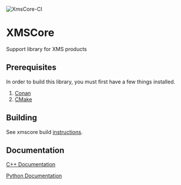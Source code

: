 ![XmsCore-CI](https://github.com/Aquaveo/xmscore/workflows/XmsCore-4.1/badge.svg)

XMSCore
========
Support library for XMS products

Prerequisites
--------------
In order to build this library, you must first have a few things installed.
1. [Conan](https://conan.io)
2. [CMake](https://cmake.org)

Building
--------
See xmscore build [instructions](https://github.com/Aquaveo/xmscore/wiki/Building-Libraries).


Documentation
-------------

[C++ Documentation](https://aquaveo.github.io/xmscore/)

[Python Documentation](https://aquaveo.github.io/xmscore/pydocs)
